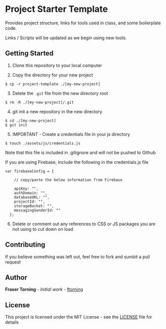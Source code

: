 # Project Starter Template

Provides project structure, links for tools used in class, and some boilerplate code.

Links / Scripts will be updated as we begin using new tools.

## Getting Started

1. Clone this repository to your local computer

2. Copy the directory for your new project

  ```
  $ cp -r project-template ./[my-new-project]
  ```

3. Delete the `.git` file from the new directory root

  ```
  $ rm -R ./[my-new-project]/.git
  ```

4. git init a new repository in the new directory

  ```
  $ cd ./[my-new-project]
  $ git init
  ```

5. IMPORTANT - Create a credentials file in your js directory

  ```
  $ touch ./assets/js/credentials.js
  ```

  Note that this file is included in .gitignore and will not be pushed to Github 

  If you are using Firebase, include the following in the credentials.js file

  ```
  var firebaseConfig = {
      
      // copy/paste the below information from Firebase

      apiKey: "",
      authDomain: "",
      databaseURL: "",
      projectId: "",
      storageBucket: "",
      messagingSenderId: ""
    };
  ```

6. Delete or comment out any references to CSS or JS packages you are not using to cut down on load

## Contributing

If you believe something was left out, feel free to fork and sumbit a pull request

## Author

**Fraser Torning** - *Initial work* - [ftorning](https://github.com/ftorning)

## License

This project is licensed under the MIT License - see the [LICENSE](LICENSE) file for details